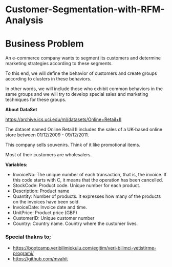 # Customer-Segmentation-with-RFM-Analysis

# Business Problem

An e-commerce company wants to segment its customers and determine marketing strategies according to these segments.

To this end, we will define the behavior of customers and create groups according to clusters in these behaviors.

In other words, we will include those who exhibit common behaviors in the same groups and we will try to develop special sales and marketing techniques for these groups.

**About DataSet**

https://archive.ics.uci.edu/ml/datasets/Online+Retail+II

The dataset named Online Retail II includes the sales of a UK-based online store between 01/12/2009 - 09/12/2011.

This company sells souvenirs. Think of it like promotional items.

Most of their customers are wholesalers.

**Variables:**

- InvoiceNo: The unique number of each transaction, that is, the invoice. If this code starts with C, it means that the operation has been cancelled.
- StockCode: Product code. Unique number for each product.
- Description: Product name
- Quantity: Number of products. It expresses how many of the products on the invoices have been sold.
- InvoiceDate: Invoice date and time.
- UnitPrice: Product price (GBP)
- CustomerID: Unique customer number
- Country: Country name. Country where the customer lives.



### Special thakns to;
- https://bootcamp.veribilimiokulu.com/egitim/veri-bilimci-yetistirme-programi/
- https://github.com/mvahit

